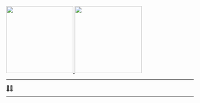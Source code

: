 <div>
<a href="https://github.com/seu-usuário-aqui">
<img height="180em" src="https://github-readme-stats.vercel.app/api/top-langs/?username=quackNicolas&layout=compact&langs_count=7&theme=dracula"/>
<img height="180em" src="https://github-readme-stats.vercel.app/api?username=quackNicolas&show_icons=true&theme=dracula&include_all_commits=true&count_private=true"/>
</div>
 <hr>
 🗿🍷
 <hr>

